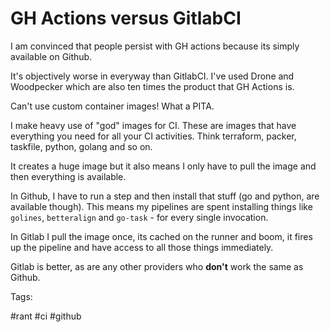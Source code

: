 # GH Actions versus GitlabCI

I am convinced that people persist with GH actions because its simply
available on Github. 

It's objectively worse in everyway than GitlabCI. I've used Drone and Woodpecker
which are also ten times the product that GH Actions is.

Can't use custom container images! What a PITA.

I make heavy use of "god" images for CI. These are images that have everything you 
need for all your CI activities. Think terraform, packer, taskfile, python, golang and so on.

It creates a huge image but it also means I only have to pull the image and then everything is
available.

In Github, I have to run a step and then install that stuff (go and python, are available
though). This means my pipelines are spent installing things like `golines`, `betteralign` and
`go-task` - for every single invocation.

In Gitlab I pull the image once, its cached on the runner and boom, it fires up the pipeline
and have access to all those things immediately.

Gitlab is better, as are any other providers who **don't** work the same as Github.

Tags:

  #rant #ci #github

